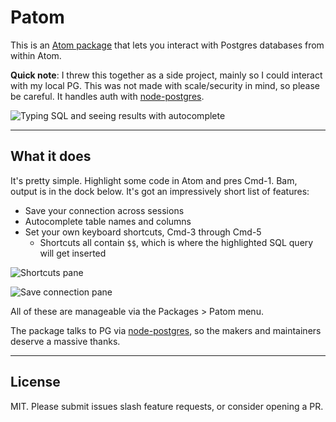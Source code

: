 # Patom
This is an [Atom package](https://atom.io/packages/patom) that lets you interact with Postgres databases from within Atom. 

**Quick note**: I threw this together as a side project, mainly so I could interact with my local PG. This was not made with scale/security in mind, so please be careful. It handles auth with [node-postgres](https://node-postgres.com/).

![Typing SQL and seeing results with autocomplete](https://i.imgur.com/gDHOnX2.png)

----
## What it does
It's pretty simple. Highlight some code in Atom and pres Cmd-1. Bam, output is in the dock below. It's got an impressively short list of features:

 - Save your connection across sessions
 - Autocomplete table names and columns
 - Set your own keyboard shortcuts, Cmd-3 through Cmd-5
     - Shortcuts all contain `$$`, which is where the highlighted SQL query will get inserted

![Shortcuts pane](https://i.imgur.com/If8PDqb.png)

![Save connection pane](https://i.imgur.com/eULZ8WI.png)
 
All of these are manageable via the Packages > Patom menu.

The package talks to PG via [node-postgres](https://node-postgres.com/), so the makers and maintainers deserve a massive thanks.

----

## License
MIT. Please submit issues slash feature requests, or consider opening a PR. 

